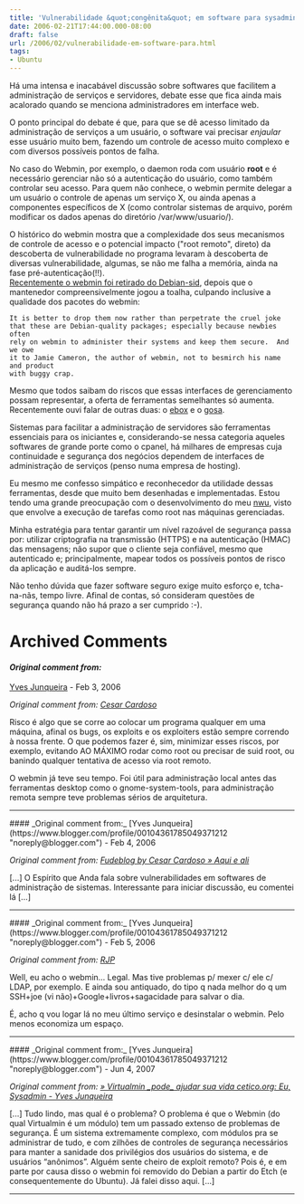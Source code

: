 ```yaml
---
title: 'Vulnerabilidade &quot;congênita&quot; em software para sysadmin'
date: 2006-02-21T17:44:00.000-08:00
draft: false
url: /2006/02/vulnerabilidade-em-software-para.html
tags: 
- Ubuntu
---
```


Há uma intensa e inacabável discussão sobre softwares que facilitem a administração de serviços e servidores, debate esse que fica ainda mais acalorado quando se menciona administradores em interface web.  
  
O ponto principal do debate é que, para que se dê acesso limitado da administração de serviços a um usuário, o software vai precisar _enjaular_ esse usuário muito bem, fazendo um controle de acesso muito complexo e com diversos possíveis pontos de falha.  
  
No caso do Webmin, por exemplo, o daemon roda com usuário **root** e é necessário gerenciar não só a autenticação do usuário, como também controlar seu acesso. Para quem não conhece, o webmin permite delegar a um usuário o controle de apenas um serviço X, ou ainda apenas a componentes específicos de X (como controlar sistemas de arquivo, porém modificar os dados apenas do diretório /var/www/usuario/).  
  
O histórico do webmin mostra que a complexidade dos seus mecanismos de controle de acesso e o potencial impacto ("root remoto", direto) da descoberta de vulnerabilidade no programa levaram à descoberta de diversas vulnerabilidade, algumas, se não me falha a memória, ainda na fase pré-autenticação(!!).  
[Recentemente o webmin foi retirado do Debian-sid](http://bugs.debian.org/cgi-bin/bugreport.cgi?bug=343897), depois que o mantenedor compreensivelmente jogou a toalha, culpando inclusive a qualidade dos pacotes do webmin:  
```
It is better to drop them now rather than perpetrate the cruel joke  
that these are Debian-quality packages; especially because newbies often  
rely on webmin to administer their systems and keep them secure.  And we owe  
it to Jamie Cameron, the author of webmin, not to besmirch his name and product  
with buggy crap.
```  
Mesmo que todos saibam do riscos que essas interfaces de gerenciamento possam representar, a oferta de ferramentas semelhantes só aumenta. Recentemente ouvi falar de outras duas: o [ebox](http://ebox-platform.com/) e o [gosa](http://gosa.gonicus.de/).  
  
Sistemas para facilitar a administração de servidores são ferramentas essenciais para os iniciantes e, considerando-se nessa categoria aqueles softwares de grande porte como o cpanel, há milhares de empresas cuja continuidade e segurança dos negócios dependem de interfaces de administração de serviços (penso numa empresa de hosting).  
  
Eu mesmo me confesso simpático e reconhecedor da utilidade dessas ferramentas, desde que muito bem desenhadas e implementadas. Estou tendo uma grande preocupação com o desenvolvimento do meu [nwu](https://opensvn.csie.org/traccgi/nwu/trac.cgi/), visto que envolve a execução de tarefas como root nas máquinas gerenciadas.  
  
Minha estratégia para tentar garantir um nível razoável de segurança passa por: utilizar criptografia na transmissão (HTTPS) e na autenticação (HMAC) das mensagens; não supor que o cliente seja confiável, mesmo que autenticado e; principalmente, mapear todos os possíveis pontos de risco da aplicação e auditá-los sempre.  
  
Não tenho dúvida que fazer software seguro exige muito esforço e, tcha-na-nãs, tempo livre. Afinal de contas, só consideram questões de segurança quando não há prazo a ser cumprido :-).
# Archived Comments

#### _Original comment from:_
[Yves Junqueira](https://www.blogger.com/profile/00104361785049371212 "noreply@blogger.com") - <time datetime="2006-02-22T15:11:00.000-08:00">Feb 3, 2006</time>

_Original comment from: [Cesar Cardoso](http://fudeblog.zyakannazio.eti.br)_  
  
Risco é algo que se corre ao colocar um programa qualquer em uma máquina, afinal os bugs, os exploits e os exploiters estão sempre correndo à nossa frente. O que podemos fazer é, sim, minimizar esses riscos, por exemplo, evitando AO MÁXIMO rodar como root ou precisar de suid root, ou banindo qualquer tentativa de acesso via root remoto.  
  
O webmin já teve seu tempo. Foi útil para administração local antes das ferramentas desktop como o gnome-system-tools, para administração remota sempre teve problemas sérios de arquitetura.
<hr />
#### _Original comment from:_
[Yves Junqueira](https://www.blogger.com/profile/00104361785049371212 "noreply@blogger.com") - <time datetime="2006-02-22T17:59:00.000-08:00">Feb 4, 2006</time>

_Original comment from: [Fudeblog by Cesar Cardoso » Aqui e ali](http://zyakannazio.eti.br/fudeblog/?p=767)_  
  
\[...\] O Espírito que Anda fala sobre vulnerabilidades em softwares de administração de sistemas. Interessante para iniciar discussão, eu comentei lá \[...\]
<hr />
#### _Original comment from:_
[Yves Junqueira](https://www.blogger.com/profile/00104361785049371212 "noreply@blogger.com") - <time datetime="2006-02-24T03:04:00.000-08:00">Feb 5, 2006</time>

_Original comment from: [RJP](http://estudiodaintrospeccao.blogspot.com)_  
  
Well, eu acho o webmin... Legal. Mas tive problemas p/ mexer c/ ele c/ LDAP, por exemplo. E ainda sou antiquado, do tipo q nada melhor do q um SSH+joe (vi não)+Google+livros+sagacidade para salvar o dia.  
  
É, acho q vou logar lá no meu último serviço e desinstalar o webmin. Pelo menos economiza um espaço.
<hr />
#### _Original comment from:_
[Yves Junqueira](https://www.blogger.com/profile/00104361785049371212 "noreply@blogger.com") - <time datetime="2007-06-14T14:56:00.000-07:00">Jun 4, 2007</time>

_Original comment from: [» Virtualmin \_pode\_ ajudar sua vida cetico.org: Eu, Sysadmin - Yves Junqueira](http://cetico.org/tech/2007/06/virtualmin-_pode_-ajudar-sua-vida.html)_  
  
\[...\] Tudo lindo, mas qual é o problema? O problema é que o Webmin (do qual Virtualmin é um módulo) tem um passado extenso de problemas de segurança. É um sistema extremamente complexo, com módulos pra se administrar de tudo, e com zilhões de controles de segurança necessários para manter a sanidade dos privilégios dos usuários do sistema, e de usuários “anônimos”. Alguém sente cheiro de exploit remoto? Pois é, e em parte por causa disso o webmin foi removido do Debian a partir do Etch (e consequentemente do Ubuntu). Já falei disso aqui. \[...\]
<hr />
